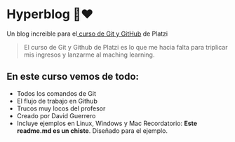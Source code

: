 # Hyperblog 💙❤️
Un blog increible  para el[ curso de Git y GitHub](https://platzi.com/clases/old/git-github-appsco/ "curso de Git y Github") de Platzi

>El curso de Git y Github de Platzi es lo que me hacia falta para triplicar mis ingresos y lanzarme al maching learning.

## En este curso vemos de todo:
* Todos los comandos de Git
* El flujo de trabajo en Github
* Trucos muy locos del profesor
* Creado por David Guerrero
* Incluye ejemplos en Linux, Windows y Mac
Recordatorio: **Este readme.md es un chiste**. Diseñado para el ejemplo.
